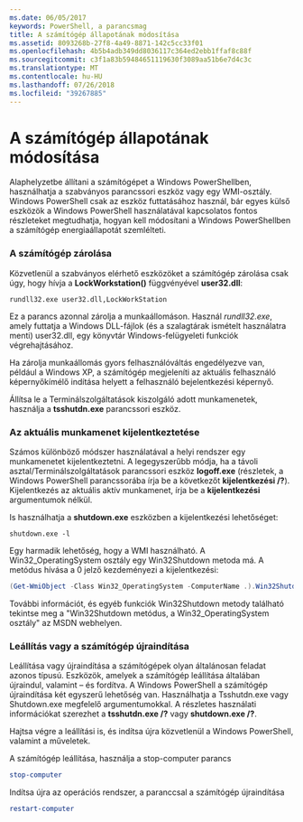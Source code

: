 ```yaml
---
ms.date: 06/05/2017
keywords: PowerShell, a parancsmag
title: A számítógép állapotának módosítása
ms.assetid: 8093268b-27f8-4a49-8871-142c5cc33f01
ms.openlocfilehash: 4b5b4adb349dd8036117c364ed2ebb1ffaf8c88f
ms.sourcegitcommit: c3f1a83b59484651119630f3089aa51b6e7d4c3c
ms.translationtype: MT
ms.contentlocale: hu-HU
ms.lasthandoff: 07/26/2018
ms.locfileid: "39267885"
---
```

# <a name="changing-computer-state"></a>A számítógép állapotának módosítása

Alaphelyzetbe állítani a számítógépet a Windows PowerShellben, használhatja a szabványos parancssori eszköz vagy egy WMI-osztály. Windows PowerShell csak az eszköz futtatásához használ, bár egyes külső eszközök a Windows PowerShell használatával kapcsolatos fontos részleteket megtudhatja, hogyan kell módosítani a Windows PowerShellben a számítógép energiaállapotát szemlélteti.

### <a name="locking-a-computer"></a>A számítógép zárolása

Közvetlenül a szabványos elérhető eszközöket a számítógép zárolása csak úgy, hogy hívja a **LockWorkstation()** függvényével **user32.dll**:

```
rundll32.exe user32.dll,LockWorkStation
```

Ez a parancs azonnal zárolja a munkaállomáson. Használ *rundll32.exe*, amely futtatja a Windows DLL-fájlok (és a szalagtárak ismételt használatra menti) user32.dll, egy könyvtár Windows-felügyeleti funkciók végrehajtásához.

Ha zárolja munkaállomás gyors felhasználóváltás engedélyezve van, például a Windows XP, a számítógép megjeleníti az aktuális felhasználó képernyőkímélő indítása helyett a felhasználó bejelentkezési képernyő.

Állítsa le a Terminálszolgáltatások kiszolgáló adott munkamenetek, használja a **tsshutdn.exe** parancssori eszköz.

### <a name="logging-off-the-current-session"></a>Az aktuális munkamenet kijelentkeztetése

Számos különböző módszer használatával a helyi rendszer egy munkamenetet kijelentkeztetni. A legegyszerűbb módja, ha a távoli asztal/Terminálszolgáltatások parancssori eszköz **logoff.exe** (részletek, a Windows PowerShell parancssorába írja be a következőt **kijelentkezési /?**). Kijelentkezés az aktuális aktív munkamenet, írja be a **kijelentkezési** argumentumok nélkül.

Is használhatja a **shutdown.exe** eszközben a kijelentkezési lehetőséget:

```
shutdown.exe -l
```

Egy harmadik lehetőség, hogy a WMI használható. A Win32_OperatingSystem osztály egy Win32Shutdown metoda má. A metódus hívása a 0 jelző kezdeményezi a kijelentkezési:

```powershell
(Get-WmiObject -Class Win32_OperatingSystem -ComputerName .).Win32Shutdown(0)
```

További információt, és egyéb funkciók Win32Shutdown metody található tekintse meg a "Win32Shutdown metódus, a Win32_OperatingSystem osztály" az MSDN webhelyen.

### <a name="shutting-down-or-restarting-a-computer"></a>Leállítás vagy a számítógép újraindítása

Leállítása vagy újraindítása a számítógépek olyan általánosan feladat azonos típusú. Eszközök, amelyek a számítógép leállítása általában újraindul, valamint – és fordítva. A Windows PowerShell a számítógép újraindítása két egyszerű lehetőség van. Használhatja a Tsshutdn.exe vagy Shutdown.exe megfelelő argumentumokkal. A részletes használati információkat szerezhet a **tsshutdn.exe /?** vagy **shutdown.exe /?**.

Hajtsa végre a leállítási is, és indítsa újra közvetlenül a Windows PowerShell, valamint a műveletek.

A számítógép leállítása, használja a stop-computer parancs

```powershell
stop-computer
```

Indítsa újra az operációs rendszer, a paranccsal a számítógép újraindítása

```powershell
restart-computer
```
